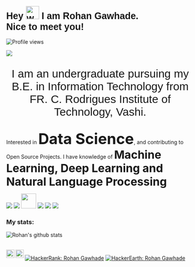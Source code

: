 <link href="https://fonts.googleapis.com/css2?family=Heebo:wght@500&display=swap" rel="stylesheet">

<h1  style="font-family: 'Heebo', sans-serif; font-size: 25px;">Hey <img alt="wave" src="https://emojis.slackmojis.com/emojis/images/1588177020/8809/wave_hello.gif?1588177020" width="35"> I am Rohan Gawhade.<br> Nice to meet you!</h1>

![Profile views](https://komarev.com/ghpvc/?username=rohangawhade)

![](giphy.gif)

<p align="center" style="font-family: 'Heebo', sans-serif; font-size: 30px;">I am an undergraduate pursuing my B.E. in Information Technology from FR. C. Rodrigues Institute of Technology, Vashi.</p> <p>Interested in <b style="font-size: 40px;">Data Science</b>, and contributing to Open Source Projects. I have knowledge of <b style="font-size: 30px;">Machine Learning, Deep Learning and Natural Language Processing</b></p>

<p>
   <a><img src="https://img.icons8.com/color/48/000000/python.png"/></a>
   <a><img src="https://img.icons8.com/color/48/000000/java-coffee-cup-logo.png"></a>
    <a><img src="https://www.r-project.org/logo/Rlogo.png" width="40" height="40"></a>
   <a><img src="https://img.icons8.com/color/48/000000/html-5.png"/></a>
   <a><img src="https://img.icons8.com/color/48/000000/css3.png"/></a>
    <a><img src="https://img.icons8.com/color/48/000000/javascript.png"/></a>
</p>

<h3>My stats:</h3>

![Rohan's github stats](https://github-readme-stats.vercel.app/api?username=rohangawhade&show_icons=true&count_private=true&theme=tokyonight)


<br>
<a href="https://www.linkedin.com/in/rohan-gawhade-6a676619a/">
  <img align="left" alt="Rohan Gawhade's LinkedIn" width="22px" src="https://cdn.jsdelivr.net/npm/simple-icons@v3/icons/linkedin.svg" />
</a>

<a href="https://instagram.com/rohan_gawhade?igshid=1od0k111z7zhb/">
  <img align="left" alt="Rohan Gawhade's Instagram" width="22px" src="https://cdn.jsdelivr.net/npm/simple-icons@v3/icons/instagram.svg" />
</a>

[![HackerRank: Rohan Gawhade](https://img.shields.io/badge/HackerRank-Rohan%20Gawhade-brightgreen)](https://www.hackerrank.com/gawhaderohan)
[![HackerEarth: Rohan Gawhade](https://img.shields.io/badge/HackerEarth-Rohan%20Gawhade-blue)](https://www.hackerearth.com/@rohan1959)
